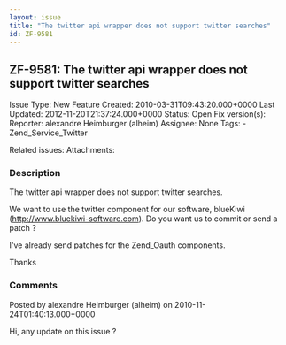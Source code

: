 ```yaml
---
layout: issue
title: "The twitter api wrapper does not support twitter searches"
id: ZF-9581
---
```


ZF-9581: The twitter api wrapper does not support twitter searches
------------------------------------------------------------------

 Issue Type: New Feature Created: 2010-03-31T09:43:20.000+0000 Last Updated: 2012-11-20T21:37:24.000+0000 Status: Open Fix version(s): 
 Reporter:  alexandre Heimburger (alheim)  Assignee:  None  Tags: - Zend\_Service\_Twitter
 
 Related issues: 
 Attachments: 
### Description

The twitter api wrapper does not support twitter searches.

We want to use the twitter component for our software, blueKiwi (<http://www.bluekiwi-software.com>). Do you want us to commit or send a patch ?

I've already send patches for the Zend\_Oauth components.

Thanks

 

 

### Comments

Posted by alexandre Heimburger (alheim) on 2010-11-24T01:40:13.000+0000

Hi, any update on this issue ?

 

 